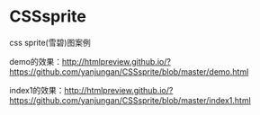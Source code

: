 # CSSsprite
css sprite(雪碧)图案例

demo的效果：http://htmlpreview.github.io/?https://github.com/yanjungan/CSSsprite/blob/master/demo.html

index1的效果：http://htmlpreview.github.io/?https://github.com/yanjungan/CSSsprite/blob/master/index1.html
